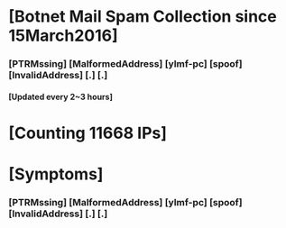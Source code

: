# [Botnet Mail Spam Collection since 15March2016]
### [PTRMssing] [MalformedAddress] [ylmf-pc] [spoof] [InvalidAddress] [.] [.]
#### [Updated every 2~3 hours]

# [Counting 11668 IPs]

# [Symptoms] 
###   [PTRMssing] [MalformedAddress] [ylmf-pc] [spoof] [InvalidAddress] [.] [.]
